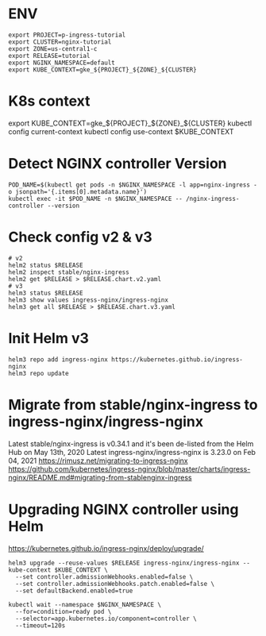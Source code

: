 # ENV
```
export PROJECT=p-ingress-tutorial
export CLUSTER=nginx-tutorial
export ZONE=us-central1-c
export RELEASE=tutorial
export NGINX_NAMESPACE=default
export KUBE_CONTEXT=gke_${PROJECT}_${ZONE}_${CLUSTER}
```

# K8s context
export KUBE_CONTEXT=gke_${PROJECT}_${ZONE}_${CLUSTER}
kubectl config current-context
kubectl config use-context $KUBE_CONTEXT

# Detect NGINX controller Version
```
POD_NAME=$(kubectl get pods -n $NGINX_NAMESPACE -l app=nginx-ingress -o jsonpath='{.items[0].metadata.name}')
kubectl exec -it $POD_NAME -n $NGINX_NAMESPACE -- /nginx-ingress-controller --version
```

# Check config v2 & v3
```
# v2
helm2 status $RELEASE
helm2 inspect stable/nginx-ingress
helm2 get $RELEASE > $RELEASE.chart.v2.yaml
# v3
helm3 status $RELEASE
helm3 show values ingress-nginx/ingress-nginx
helm3 get all $RELEASE > $RELEASE.chart.v3.yaml
```

# Init Helm v3
```
helm3 repo add ingress-nginx https://kubernetes.github.io/ingress-nginx
helm3 repo update
```

# Migrate from stable/nginx-ingress to ingress-nginx/ingress-nginx
Latest stable/nginx-ingress is v0.34.1 and it's been de-listed from the Helm Hub on May 13th, 2020
Latest ingress-nginx/ingress-nginx is 3.23.0 on Feb 04, 2021
https://rimusz.net/migrating-to-ingress-nginx
https://github.com/kubernetes/ingress-nginx/blob/master/charts/ingress-nginx/README.md#migrating-from-stablenginx-ingress

# Upgrading NGINX controller using Helm
https://kubernetes.github.io/ingress-nginx/deploy/upgrade/
```
helm3 upgrade --reuse-values $RELEASE ingress-nginx/ingress-nginx --kube-context $KUBE_CONTEXT \
  --set controller.admissionWebhooks.enabled=false \
  --set controller.admissionWebhooks.patch.enabled=false \
  --set defaultBackend.enabled=true

kubectl wait --namespace $NGINX_NAMESPACE \
  --for=condition=ready pod \
  --selector=app.kubernetes.io/component=controller \
  --timeout=120s
```
